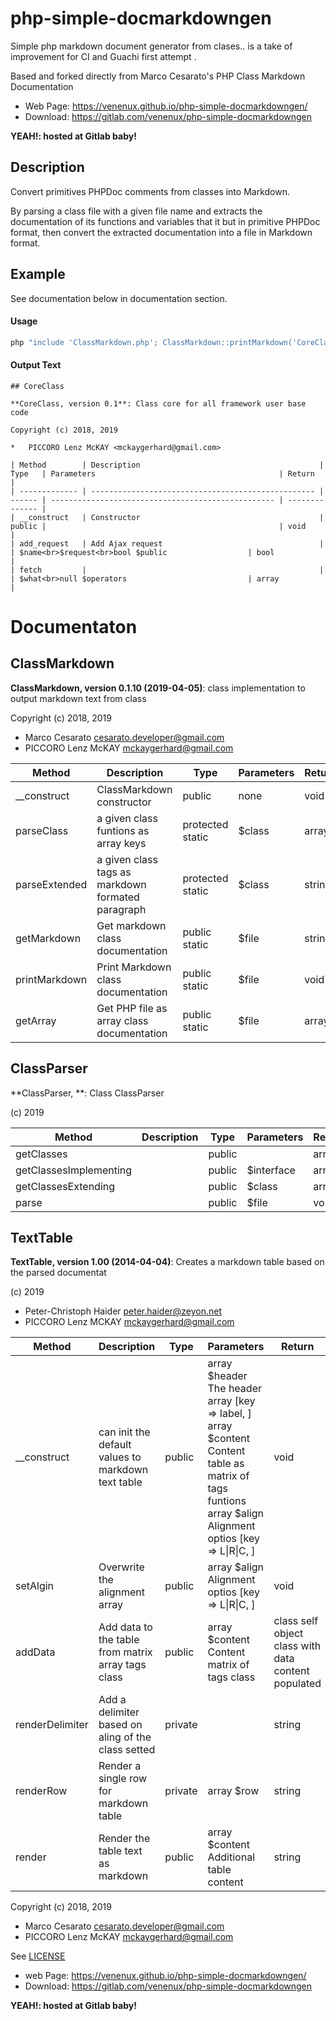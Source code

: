 # php-simple-docmarkdowngen

Simple php markdown document generator from clases.. 
is a take of improvement for CI and Guachi first attempt .

Based and forked directly from Marco Cesarato's PHP Class Markdown Documentation

* Web Page: https://venenux.github.io/php-simple-docmarkdowngen/
* Download: https://gitlab.com/venenux/php-simple-docmarkdowngen

**YEAH!: hosted at Gitlab baby!**

## Description

Convert primitives PHPDoc comments from classes into Markdown.

By parsing a class file with a given file name 
and extracts the documentation of its functions and variables that it 
but in primitive PHPDoc format, 
then convert the extracted documentation into a file in Markdown format.

## Example

See documentation below in documentation section.

#### Usage

```php
php "include 'ClassMarkdown.php'; ClassMarkdown::printMarkdown('CoreClass.php');" >> ver.md
```


#### Output Text

```text
## CoreClass

**CoreClass, version 0.1**: Class core for all framework user base code

Copyright (c) 2018, 2019

*   PICCORO Lenz McKAY <mckaygerhard@gmail.com>

| Method        | Description                                        | Type   | Parameters                                         | Return         |
| ------------- | -------------------------------------------------- | ------ | -------------------------------------------------- | -------------- |
| __construct   | Constructor                                        | public |                                                    | void           |
| add_request   | Add Ajax request                                   |        | $name<br>$request<br>bool $public                  | bool           |
| fetch         |                                                    |        | $what<br>null $operators                           | array          |
```

# Documentaton

## ClassMarkdown

**ClassMarkdown, version 0.1.10 (2019-04-05)**: class implementation to output markdown text from class

Copyright (c) 2018, 2019

*   Marco Cesarato <cesarato.developer@gmail.com>
*   PICCORO Lenz McKAY <mckaygerhard@gmail.com>

| Method        | Description                                       | Type                  | Parameters | Return |
| ------------- | ------------------------------------------------- | --------------------- | ---------- | ------ |
| __construct   | ClassMarkdown constructor                         | public                | none       | void   |
| parseClass    | a given class funtions as array keys              | protected <br> static | $class     | array  |
| parseExtended | a given class tags as markdown formated paragraph | protected <br> static | $class     | string |
| getMarkdown   | Get markdown class documentation                  | public <br> static    | $file      | string |
| printMarkdown | Print Markdown class documentation                | public <br> static    | $file      | void   |
| getArray      | Get PHP file as array class documentation         | public <br> static    | $file      | array  |


## ClassParser

**ClassParser, **: Class ClassParser

(c) 2019


| Method                 | Description | Type   | Parameters | Return |
| ---------------------- | ----------- | ------ | ---------- | ------ |
| getClasses             |             | public |            | array  |
| getClassesImplementing |             | public | $interface | array  |
| getClassesExtending    |             | public | $class     | array  |
| parse                  |             | public | $file      | void   |


## TextTable

**TextTable, version 1.00 (2014-04-04)**: Creates a markdown table based on the parsed documentat

(c) 2019

*   Peter-Christoph Haider <peter.haider@zeyon.net>
*   PICCORO Lenz MCKAY <mckaygerhard@gmail.com>

| Method          | Description                                        | Type    | Parameters                                         | Return                                             |
| --------------- | -------------------------------------------------- | ------- | -------------------------------------------------- | -------------------------------------------------- |
| __construct     | can init the default values to markdown text table <br>  | public  | array $header  The header array [key => label, ] <br> array $content Content table as matrix of tags funtions <br> array $align   Alignment optios [key => L\|R\|C, ] | void                                               |
| setAlgin        | Overwrite the alignment array <br>                 | public  | array $align   Alignment optios [key => L\|R\|C, ] | void                                               |
| addData         | Add data to the table from matrix array tags class <br>  | public  | array $content Content matrix of tags class        | class self object class with data content populated |
| renderDelimiter | Add a delimiter based on aling of the class setted <br>  | private |                                                    | string                                             |
| renderRow       | Render a single row for markdown table <br>        | private |  array $row                                        | string                                             |
| render          | Render the table text as markdown <br>             | public  |  array  $content Additional table content          | string                                             |


Copyright (c) 2018, 2019
 
*   Marco Cesarato <cesarato.developer@gmail.com>
*   PICCORO Lenz McKAY <mckaygerhard@gmail.com>

See [LICENSE](LICENSE)

* web Page: https://venenux.github.io/php-simple-docmarkdowngen/
* Download: https://gitlab.com/venenux/php-simple-docmarkdowngen

**YEAH!: hosted at Gitlab baby!**
